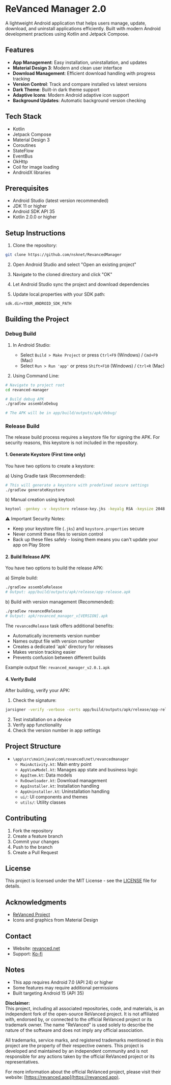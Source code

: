 # ReVanced Manager 2.0

A lightweight Android application that helps users manage, update, download, and uninstall applications efficiently. Built with modern Android development practices using Kotlin and Jetpack Compose.

## Features

- **App Management**: Easy installation, uninstallation, and updates
- **Material Design 3**: Modern and clean user interface
- **Download Management**: Efficient download handling with progress tracking
- **Version Control**: Track and compare installed vs latest versions
- **Dark Theme**: Built-in dark theme support
- **Adaptive Icons**: Modern Android adaptive icon support
- **Background Updates**: Automatic background version checking

## Tech Stack

- Kotlin
- Jetpack Compose
- Material Design 3
- Coroutines
- StateFlow
- EventBus
- OkHttp
- Coil for image loading
- AndroidX libraries

## Prerequisites

- Android Studio (latest version recommended)
- JDK 11 or higher
- Android SDK API 35
- Kotlin 2.0.0 or higher

## Setup Instructions

1. Clone the repository:
```bash
git clone https://github.com/nsknet/RevancedManager
```

2. Open Android Studio and select "Open an existing project"

3. Navigate to the cloned directory and click "OK"

4. Let Android Studio sync the project and download dependencies

5. Update local.properties with your SDK path:
```properties
sdk.dir=YOUR_ANDROID_SDK_PATH
```

## Building the Project

### Debug Build

1. In Android Studio:
   - Select `Build > Make Project` or press `Ctrl+F9` (Windows) / `Cmd+F9` (Mac)
   - Select `Run > Run 'app'` or press `Shift+F10` (Windows) / `Ctrl+R` (Mac)

2. Using Command Line:
```bash
# Navigate to project root
cd revanced-manager

# Build debug APK
./gradlew assembleDebug

# The APK will be in app/build/outputs/apk/debug/
```

### Release Build

The release build process requires a keystore file for signing the APK. For security reasons, this keystore is not included in the repository.

#### 1. Generate Keystore (First time only)

You have two options to create a keystore:

a) Using Gradle task (Recommended):
```bash
# This will generate a keystore with predefined secure settings
./gradlew generateKeystore
```

b) Manual creation using keytool:
```bash
keytool -genkey -v -keystore release-key.jks -keyalg RSA -keysize 2048 -validity 10000 -alias release
```


⚠️ Important Security Notes:
- Keep your keystore file (`.jks`) and `keystore.properties` secure
- Never commit these files to version control
- Back up these files safely - losing them means you can't update your app on Play Store

#### 2. Build Release APK

You have two options to build the release APK:

a) Simple build:
```bash
./gradlew assembleRelease
# Output: app/build/outputs/apk/release/app-release.apk
```

b) Build with version management (Recommended):
```bash
./gradlew revancedRelease
# Output: apk/revanced_manager_v[VERSION].apk
```

The `revancedRelease` task offers additional benefits:
- Automatically increments version number
- Names output file with version number
- Creates a dedicated 'apk' directory for releases
- Makes version tracking easier
- Prevents confusion between different builds

Example output file: `revanced_manager_v2.0.1.apk`

#### 4. Verify Build

After building, verify your APK:
1. Check the signature:
```bash
jarsigner -verify -verbose -certs app/build/outputs/apk/release/app-release.apk
```
2. Test installation on a device
3. Verify app functionality
4. Check the version number in app settings

## Project Structure

- `\app\src\main\java\com\revanced\net\revancedmanager`
  - `MainActivity.kt`: Main entry point
  - `AppViewModel.kt`: Manages app state and business logic
  - `AppItem.kt`: Data models
  - `RvDownloader.kt`: Download management
  - `AppInstaller.kt`: Installation handling
  - `AppUninstaller.kt`: Uninstallation handling
  - `ui/`: UI components and themes
  - `utils/`: Utility classes

## Contributing

1. Fork the repository
2. Create a feature branch
3. Commit your changes
4. Push to the branch
5. Create a Pull Request

## License

This project is licensed under the MIT License - see the [LICENSE](LICENSE) file for details.

## Acknowledgments

- [ReVanced Project](https://revanced.net/)
- Icons and graphics from Material Design

## Contact

- Website: [revanced.net](https://revanced.net)
- Support: [Ko-fi](https://ko-fi.com/revancednet)

## Notes

- This app requires Android 7.0 (API 24) or higher
- Some features may require additional permissions
- Built targeting Android 15 (API 35)


**Disclaimer:**  
This project, including all associated repositories, code, and materials, is an independent fork of the open-source ReVanced project. It is not affiliated with, endorsed by, or connected to the official ReVanced project or its trademark owner. The name "ReVanced" is used solely to describe the nature of the software and does not imply any official association.  

All trademarks, service marks, and registered trademarks mentioned in this project are the property of their respective owners. This project is developed and maintained by an independent community and is not responsible for any actions taken by the official ReVanced project or its representatives.  

For more information about the official ReVanced project, please visit their website: [https://revanced.app](https://revanced.app).
